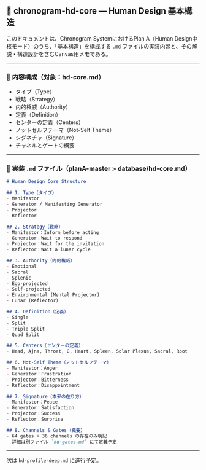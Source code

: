 ## 🔧 chronogram-hd-core — Human Design 基本構造

このドキュメントは、Chronogram SystemにおけるPlan A（Human Design中核モード）のうち、「基本構造」を構成する `.md` ファイルの実装内容と、その解説・構造設計を含むCanvas用メモである。

---

### 🧱 内容構成（対象：hd-core.md）

- タイプ（Type）
- 戦略（Strategy）
- 内的権威（Authority）
- 定義（Definition）
- センターの定義（Centers）
- ノットセルフテーマ（Not-Self Theme）
- シグネチャ（Signature）
- チャネルとゲートの概要

---

### 📄 実装 `.md` ファイル（planA-master > database/hd-core.md）

```markdown
# Human Design Core Structure

## 1. Type（タイプ）
- Manifestor
- Generator / Manifesting Generator
- Projector
- Reflector

## 2. Strategy（戦略）
- Manifestor：Inform before acting
- Generator：Wait to respond
- Projector：Wait for the invitation
- Reflector：Wait a lunar cycle

## 3. Authority（内的権威）
- Emotional
- Sacral
- Splenic
- Ego-projected
- Self-projected
- Environmental (Mental Projector)
- Lunar (Reflector)

## 4. Definition（定義）
- Single
- Split
- Triple Split
- Quad Split

## 5. Centers（センターの定義）
- Head, Ajna, Throat, G, Heart, Spleen, Solar Plexus, Sacral, Root

## 6. Not-Self Theme（ノットセルフテーマ）
- Manifestor：Anger
- Generator：Frustration
- Projector：Bitterness
- Reflector：Disappointment

## 7. Signature（本来の在り方）
- Manifestor：Peace
- Generator：Satisfaction
- Projector：Success
- Reflector：Surprise

## 8. Channels & Gates（概要）
- 64 gates + 36 channels の存在のみ明記
- 詳細は別ファイル `hd-gates.md` にて定義予定
```

---

次は `hd-profile-deep.md` に進行予定。


